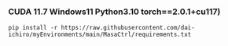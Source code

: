 ### CUDA 11.7 Windows11  Python3.10  torch==2.0.1+cu117)
~~~
pip install -r https://raw.githubusercontent.com/dai-ichiro/myEnvironments/main/MasaCtrl/requirements.txt
~~~

